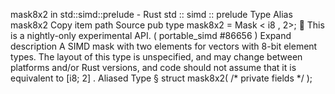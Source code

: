 mask8x2 in std::simd::prelude - Rust
std
::
simd
::
prelude
Type Alias
mask8x2
Copy item path
Source
pub type mask8x2 =
Mask
<
i8
, 2>;
🔬
This is a nightly-only experimental API. (
portable_simd
#86656
)
Expand description
A SIMD mask with two elements for vectors with 8-bit element types.
The layout of this type is unspecified, and may change between platforms and/or Rust versions, and code should not assume that it is equivalent to
[i8; 2]
.
Aliased Type
§
struct mask8x2(
/* private fields */
);